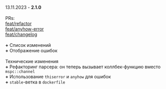 13.11.2023 - **2.1.0** \
\
PRs: \
[feat/refactor](https://github.com/pashokitsme/maiq-parser-next/pull/4) \
[feat/anyhow-error](https://github.com/pashokitsme/maiq-parser-next/pull/5) \
[feat/changelog](https://github.com/pashokitsme/maiq-parser-next/pull/6) \
\
**+** Список изменений \
**+** Отображение ошибок \
\
Технические изменения \
**+** Рефакторинг парсера: он теперь вызывает коллбек-функцию вместо `mspc::channel` \
**+** Использование `thiserror` и `anyhow` для ошибок \
**+** `stable`-ветка в `dockerfile`